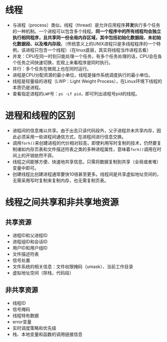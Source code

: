 # 线程

* 与进程（process）类似，线程（thread）是允许应用程序**并发**执行多个任务的一种机制。一个进程可以包含多个线程。**同一个程序中的所有线程均会独立执行相同程序，且共享同一份全局内存区域，其中包括初始化数据段、未初始化数据段、以及堆内存段**。（传统意义上的UNIX进程只是多线程程序的一个特例，该进程只包含一个线程）（在linux底层，其实将线程当作进程去看）
* 并发：CPU在同一时刻只能处理一个任务，有多个任务处理的话，CPU会在各个任务之间快速切换，宏观上来看程序是同时执行。
* 并行：多个任务在微观上也在同时运行。
* 进程是CPU分配资源的最小单位，线程是操作系统调度执行的最小单位。
* 线程是轻量级的进程（LWP：Light Weight Process），在Linux环境下线程的本质仍是进程。
* 查看指定进程的`LWP`号：`ps -Lf pid`，即可列出进程号pid的线程。
  
# 进程和线程的区别

* 进程间的信息难以共享。由于出去只读代码段外，父子进程并未共享内存，因此必须采用一些进程间通信方式，在进程间进行信息交换。
* 调用`fork()`来创建进程的代价相对较高，即使利用写时复制的技术，仍然要复制诸如内存页表和文件描述符表之类的多种进程属性，意味着`fork()`调用在时间上的开销依然不菲。
* 线程之间能够方便、快速地共享信息。只需将数据复制到共享（全局或者堆）变量中即可。
* 创建线程比创建进程通常要快10倍甚至更多。线程间是共享虚拟地址空间的，无需采用写时复制来复制内存，也无需复制页表。

# 线程之间共享和非共享地资源

## 共享资源
* 进程ID和父进程ID
* 进程组ID和会话ID
* 用户ID和用户组ID
* 文件描述符表
* 信号处置
* 文件系统的相关信息：文件权限掩码（umask）、当前工作目录
* 虚拟地址空间（除栈，代码段）

## 非共享资源
* 线程ID
* 信号掩码
* 线程特有数据
* error变量
* 实时调度策略和优先级
* 栈、本地变量和函数的调用链接信息
